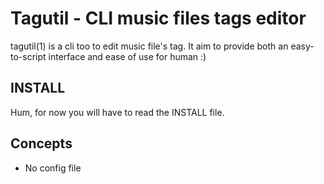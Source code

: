 # Tagutil - CLI music files tags editor

tagutil(1) is a cli too to edit music file's tag. It aim to provide both an
easy-to-script interface and ease of use for human :)

## INSTALL

Hum, for now you will have to read the INSTALL file.

## Concepts
- No config file
